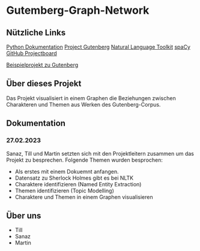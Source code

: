 # Gutemberg-Graph-Network

## Nützliche Links 

[Python Dokumentation](https://docs.python.org/3.11/library/index.html)
[Project Gutenberg](https://www.gutenberg.org/)
[Natural Language Toolkit](https://www.nltk.org/)
[spaCy](https://spacy.io/)
[GitHub Projectboard](https://github.com/users/schanikk/projects/3/views/1?layout=board)

[Beispielprojekt zu Gutenberg](https://dharc-org.github.io/mythlod/index.html)

## Über dieses Projekt

Das Projekt visualisiert in einem Graphen die Beziehungen zwischen Charakteren und Themen aus Werken des Gutenberg-Corpus.

## Dokumentation

### 27.02.2023

Sanaz, Till und Martin setzten sich mit den Projektleitern zusammen um das Projekt zu besprechen. Folgende Themen wurden besprochen:
- Als erstes mit einem Dokuemnt anfangen.
- Datensatz zu Sherlock Holmes gibt es bei NLTK
- Charaktere identifizieren (Named Entity Extraction)
- Themen identifizieren (Topic Modelling)
- Charaktere und Themen in einem Graphen visualisieren

## Über uns

- Till
- Sanaz
- Martin